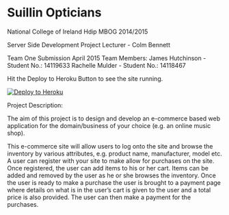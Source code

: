 Suillin Opticians
================

National College of Ireland
Hdip MBOG 2014/2015

Server Side Development Project
Lecturer - Colm Bennett

Team One Submission April 2015
Team Members:
James Hutchinson - Student No.:    14119633
Rachelle Mulder - Student No.:    14118467
                
Hit the Deploy to Heroku Button to see the site running.

[![Deploy to Heroku](https://www.herokucdn.com/deploy/button.png)](https://suillinopticians.herokuapp.com)

Project Description:

The aim of this project is to design and develop an e-commerce based web application for the domain/business 
of your choice (e.g. an online music shop). 

This e-commerce site will allow users to log onto the site and browse the inventory by various attributes, 
e.g. product name, manufacturer, model etc. A user can register with your site to make allow for purchases on 
the site. Once registered, the user can add items to his or her cart. Items can be added and removed by the 
user as he or she browses the inventory. Once the user is ready to make a purchase the user is brought to a 
payment page where details on what is in the user’s cart is given to the user and a total price is also provided. 
The user can then make a payment for the purchases.

